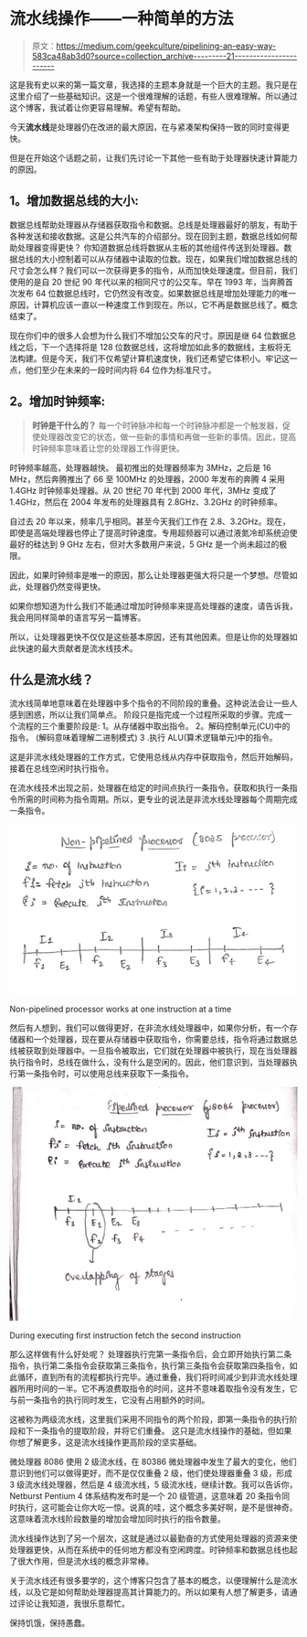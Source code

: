 # 流水线操作——一种简单的方法

> 原文：<https://medium.com/geekculture/pipelining-an-easy-way-583ca48ab3d0?source=collection_archive---------21----------------------->

这是我有史以来的第一篇文章，我选择的主题本身就是一个巨大的主题。我只是在这里介绍了一些基础知识。这是一个很难理解的话题，有些人很难理解。所以通过这个博客，我试着让你更容易理解。希望有帮助。

今天**流水线**是处理器仍在改进的最大原因，在与紧凑架构保持一致的同时变得更快。

但是在开始这个话题之前，让我们先讨论一下其他一些有助于处理器快速计算能力的原因。

## **1。增加数据总线的大小:**

数据总线帮助处理器从存储器获取指令和数据。总线是处理器最好的朋友，有助于各种发送和接收数据。这是公共汽车的介绍部分。现在回到主题，数据总线如何帮助处理器变得更快？
你知道数据总线将数据从主板的其他组件传送到处理器。数据总线的大小控制着可以从存储器中读取的位数。现在，如果我们增加数据总线的尺寸会怎么样？我们可以一次获得更多的指令，从而加快处理速度。但目前，我们使用的是自 20 世纪 90 年代以来的相同尺寸的公交车。早在 1993 年，当奔腾首次发布 64 位数据总线时，它仍然没有改变。如果数据总线是增加处理能力的唯一原因，计算机应该一直以一种速度工作到现在。所以，它不再是数据总线了。概念结束了。

现在你们中的很多人会想为什么我们不增加公交车的尺寸。原因是继 64 位数据总线之后，下一个选择将是 128 位数据总线，这将增加如此多的数据线，主板将无法构建。但是今天，我们不仅希望计算机速度快，我们还希望它体积小。牢记这一点，他们至少在未来的一段时间内将 64 位作为标准尺寸。

## **2。增加时钟频率:**

> **时钟是干什么的？**
> 每一个时钟脉冲和每一个时钟脉冲都是一个触发器，促使处理器改变它的状态，做一些新的事情和再做一些新的事情。因此，提高时钟频率意味着让您的处理器工作得更快。

时钟频率越高，处理器越快。
最初推出的处理器频率为 3MHz，之后是 16 MHz，然后奔腾推出了 66 至 100MHz 的处理器，2000 年发布的奔腾 4 采用 1.4GHz 时钟频率处理器。从 20 世纪 70 年代到 2000 年代，3MHz 变成了 1.4GHz，然后在 2004 年发布的处理器具有 2.8GHz、3.2GHz 的时钟频率。

自过去 20 年以来，频率几乎相同。甚至今天我们工作在 2.8、3.2GHz。现在，即使是高端处理器也停止了提高时钟速度。专用超频器可以通过液氮冷却系统迫使最好的硅达到 9 GHz 左右，但对大多数用户来说，5 GHz 是一个尚未超过的极限。

因此，如果时钟频率是唯一的原因，那么让处理器更强大将只是一个梦想。尽管如此，处理器仍然变得更快。

如果你想知道为什么我们不能通过增加时钟频率来提高处理器的速度，请告诉我，我会用同样简单的语言写另一篇博客。

所以，让处理器更快不仅仅是这些基本原因，还有其他因素。但是让你的处理器如此快速的最大贡献者是流水线技术。

## 什么是流水线？

流水线简单地意味着在处理器中多个指令的不同阶段的重叠。这种说法会让一些人感到困惑，所以让我们简单点。
阶段只是指完成一个过程所采取的步骤。完成一个流程的三个重要阶段是:
1。从存储器中取出指令。
2。解码控制单元(CU)中的指令。
(解码意味着理解二进制模式)
3 .执行 ALU(算术逻辑单元)中的指令。

这是非流水线处理器的工作方式，它使用总线从内存中获取指令，然后开始解码，接着在总线空闲时执行指令。

在流水线技术出现之前，处理器在给定的时间点执行一条指令。获取和执行一条指令所需的时间称为指令周期。所以，更专业的说法是非流水线处理器每个周期完成一条指令。

![](img/405f49ab97a6948e47580a9c4f23151f.png)

Non-pipelined processor works at one instruction at a time

然后有人想到，我们可以做得更好，在非流水线处理器中，如果你分析，有一个存储器和一个处理器，现在要从存储器中获取指令，你需要总线，指令将通过数据总线被获取到处理器中。一旦指令被取出，它们就在处理器中被执行，现在当处理器执行指令时，总线在做什么，没有什么是空闲的。因此，他们意识到，当处理器执行第一条指令时，可以使用总线来获取下一条指令。

![](img/7c72e0610254b3b851f2fbc0ab6334b5.png)

During executing first instruction fetch the second instruction

那么这样做有什么好处呢？
处理器执行完第一条指令后，会立即开始执行第二条指令，执行第二条指令会获取第三条指令，执行第三条指令会获取第四条指令，如此循环，直到所有的流程都执行完毕。通过重叠，我们将时间减少到非流水线处理器所用时间的一半。它不再浪费取指令的时间，这并不意味着取指令没有发生，它与前一条指令的执行同时发生，它没有占用额外的时间。

这被称为两级流水线，这里我们采用不同指令的两个阶段，即第一条指令的执行阶段和下一条指令的提取阶段，并将它们重叠。
这只是流水线操作的基础，但如果你想了解更多，这是流水线操作更高阶段的坚实基础。

微处理器 8086 使用 2 级流水线，在 80386 微处理器中发生了最大的变化，他们意识到他们可以做得更好，而不是仅仅重叠 2 级，他们使处理器重叠 3 级，形成 3 级流水线处理器，然后是 4 级流水线，5 级流水线，继续计数。我可以告诉你，Netburst Pentium 4 体系结构发布时是一个 20 级管道，这意味着 20 条指令同时执行，这可能会让你大吃一惊。说真的哇，这个概念多美好啊，是不是很神奇。
这意味着流水线阶段数量的增加会增加同时执行的指令数量。

流水线操作达到了另一个层次，这就是通过以最勤奋的方式使用处理器的资源来使处理器更快，从而在系统中的任何地方都没有空闲跨度。时钟频率和数据总线也起了很大作用，但是流水线的概念非常棒。

关于流水线还有很多要学的，这个博客只包含了基本的概念，以便理解什么是流水线，以及它是如何帮助处理器提高其计算能力的。所以如果有人想了解更多，请通过评论让我知道，我很乐意帮忙。

保持饥饿，保持愚蠢。